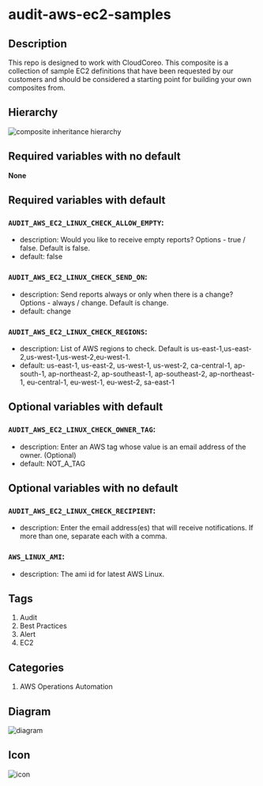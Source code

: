 audit-aws-ec2-samples
============================



## Description
This repo is designed to work with CloudCoreo. This composite is a collection of sample EC2 definitions that have been requested by our customers and should be considered a starting point for building your own composites from.


## Hierarchy
![composite inheritance hierarchy](https://raw.githubusercontent.com/CloudCoreo/audit-aws-ec2-samples/master/images/hierarchy.png "composite inheritance hierarchy")



## Required variables with no default

**None**


## Required variables with default

### `AUDIT_AWS_EC2_LINUX_CHECK_ALLOW_EMPTY`:
  * description: Would you like to receive empty reports? Options - true / false. Default is false.
  * default: false

### `AUDIT_AWS_EC2_LINUX_CHECK_SEND_ON`:
  * description: Send reports always or only when there is a change? Options - always / change. Default is change.
  * default: change

### `AUDIT_AWS_EC2_LINUX_CHECK_REGIONS`:
  * description: List of AWS regions to check. Default is us-east-1,us-east-2,us-west-1,us-west-2,eu-west-1.
  * default: us-east-1, us-east-2, us-west-1, us-west-2, ca-central-1, ap-south-1, ap-northeast-2, ap-southeast-1, ap-southeast-2, ap-northeast-1, eu-central-1, eu-west-1, eu-west-2, sa-east-1


## Optional variables with default

### `AUDIT_AWS_EC2_LINUX_CHECK_OWNER_TAG`:
  * description: Enter an AWS tag whose value is an email address of the owner. (Optional)
  * default: NOT_A_TAG


## Optional variables with no default

### `AUDIT_AWS_EC2_LINUX_CHECK_RECIPIENT`:
  * description: Enter the email address(es) that will receive notifications. If more than one, separate each with a comma.

### `AWS_LINUX_AMI`:
  * description: The ami id for latest AWS Linux.

## Tags
1. Audit
1. Best Practices
1. Alert
1. EC2

## Categories
1. AWS Operations Automation



## Diagram
![diagram](https://raw.githubusercontent.com/CloudCoreo/audit-aws-ec2-samples/master/images/diagram.png "diagram")


## Icon
![icon](https://raw.githubusercontent.com/CloudCoreo/audit-aws-ec2-aws-linux-check/master/images/icon.png "icon")

